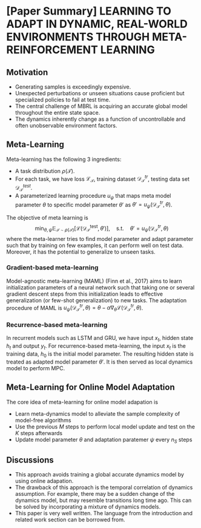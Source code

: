 # [Paper Summary] LEARNING TO ADAPT IN DYNAMIC, REAL-WORLD ENVIRONMENTS THROUGH META-REINFORCEMENT LEARNING
## Motivation
- Generating samples is exceedingly expensive.
- Unexpected perturbations or unseen situations cause proficient but specialized policies to fail at test time.
- The central challenge of MBRL is acquiring an accurate global model throughout the entire state space.
- The dynamics inherently change as a function of uncontrollable and often unobservable environment factors.

## Meta-Learning
Meta-learning has the following 3 ingredients:

- A task distribution $\rho(\mathcal{T})$. 
- For each task, we have loss $\mathcal{L}_{\mathcal{T}}$, training dataset $\mathcal{D}^{tr}_{\mathcal{T}}$, testing data set $\mathcal{D}^{test}_{\mathcal{T}}$.
- A parameterized learning procedure $u_{\psi}$ that maps meta model parameter $\theta$ to specific model parameter $\theta'$ as $\theta'=u_{\psi}(\mathcal{D}^{tr}_{\mathcal{T}}, \theta)$. 

The objective of meta learning is 
$$
\min_{\theta,\psi}\mathbb{E}_{\mathcal{T}\sim\rho(\mathcal{T})}[\mathcal{L}(\mathcal{D}^{\text{test}}_{\mathcal{T}}, \theta')], \quad \text{s.t.} \quad \theta'=u_{\psi}(\mathcal{D}^{tr}_{\mathcal{T}}, \theta)
$$
where the meta-learner tries to find model parameter and adapt parameter such that by training on few examples, it can perform well on test data. Moreover, it has the potential to generalize to unseen tasks.

### Gradient-based meta-learning

Model-agnostic meta-learning (MAML) (Finn et al., 2017) aims to learn initialization parameters of a neural network such that taking one or several gradient descent steps from this initialization leads to effective generalization (or few-shot generalization) to new tasks. The adaptation procedure of MAML is $u_{\psi}(\mathcal{D}^{tr}_{\mathcal{T}}, \theta)=\theta-\alpha\nabla_{\theta}\mathcal{L}(\mathcal{D}^{tr}_{\mathcal{T}},\theta)$.

### Recurrence-based meta-learning

In recurrent models such as LSTM and GRU, we have input $x_t$, hidden state $h_t$ and output $y_t$. For recurrence-based meta-learning, the input $x_t$ is the training data, $h_0$ is the initial model parameter. The resulting hidden state is treated as adapted model parameter $\theta'$. It is then served as local dynamics model to perform MPC.

## Meta-Learning for Online Model Adaptation

The core idea of meta-learning for online model adapation is

- Learn meta-dynamics model to alleviate the sample complexity of model-free algorithms
- Use the previous *M* steps to perform local model update and test on the *K* steps afterwards
- Update model parameter $\theta$ and adaptation paratemer $\psi$ every $n_S$ steps

## Discussions

- This approach avoids training a global accurate dynamics model by using online adapation.
- The drawback of this approach is the temporal correlation of dynamics assumption. For example, there may be a sudden change of the dynamics model, but may resemble transitions long time ago. This can be solved by incorporating a mixture of dynamics models.
- This paper is very well written. The language from the introduction and related work section can be borrowed from.